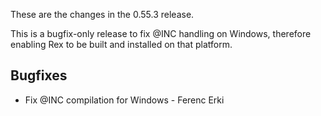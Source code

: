 These are the changes in the 0.55.3 release.

This is a bugfix-only release to fix @INC handling on Windows, therefore enabling Rex to be built and installed on that platform.

## Bugfixes

-   Fix @INC compilation for Windows - Ferenc Erki

